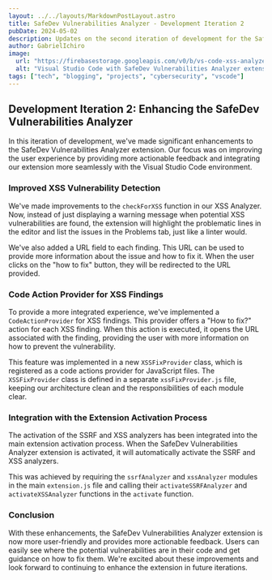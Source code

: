 ```yaml
---
layout: ../../layouts/MarkdownPostLayout.astro
title: SafeDev Vulnerabilities Analyzer - Development Iteration 2
pubDate: 2024-05-02
description: Updates on the second iteration of development for the SafeDev Vulnerabilities Analyzer extension for Visual Studio Code.
author: GabrielIchiro
image:
  url: "https://firebasestorage.googleapis.com/v0/b/vs-code-xss-analyzer.appspot.com/o/documentation%2Fimages%2F2.jpeg?alt=media&token=a4165df1-b86f-4a7d-9e57-810752f7828b"
  alt: "Visual Studio Code with SafeDev Vulnerabilities Analyzer extension"
tags: ["tech", "blogging", "projects", "cybersecurity", "vscode"]
---
```


## Development Iteration 2: Enhancing the SafeDev Vulnerabilities Analyzer

In this iteration of development, we've made significant enhancements to the SafeDev Vulnerabilities Analyzer extension. Our focus was on improving the user experience by providing more actionable feedback and integrating our extension more seamlessly with the Visual Studio Code environment.

### Improved XSS Vulnerability Detection

We've made improvements to the `checkForXSS` function in our XSS Analyzer. Now, instead of just displaying a warning message when potential XSS vulnerabilities are found, the extension will highlight the problematic lines in the editor and list the issues in the Problems tab, just like a linter would.

We've also added a URL field to each finding. This URL can be used to provide more information about the issue and how to fix it. When the user clicks on the "how to fix" button, they will be redirected to the URL provided.

### Code Action Provider for XSS Findings

To provide a more integrated experience, we've implemented a `CodeActionProvider` for XSS findings. This provider offers a "How to fix?" action for each XSS finding. When this action is executed, it opens the URL associated with the finding, providing the user with more information on how to prevent the vulnerability.

This feature was implemented in a new `XSSFixProvider` class, which is registered as a code actions provider for JavaScript files. The `XSSFixProvider` class is defined in a separate `xssFixProvider.js` file, keeping our architecture clean and the responsibilities of each module clear.

### Integration with the Extension Activation Process

The activation of the SSRF and XSS analyzers has been integrated into the main extension activation process. When the SafeDev Vulnerabilities Analyzer extension is activated, it will automatically activate the SSRF and XSS analyzers.

This was achieved by requiring the `ssrfAnalyzer` and `xssAnalyzer` modules in the main `extension.js` file and calling their `activateSSRFAnalyzer` and `activateXSSAnalyzer` functions in the `activate` function.

### Conclusion

With these enhancements, the SafeDev Vulnerabilities Analyzer extension is now more user-friendly and provides more actionable feedback. Users can easily see where the potential vulnerabilities are in their code and get guidance on how to fix them. We're excited about these improvements and look forward to continuing to enhance the extension in future iterations.

